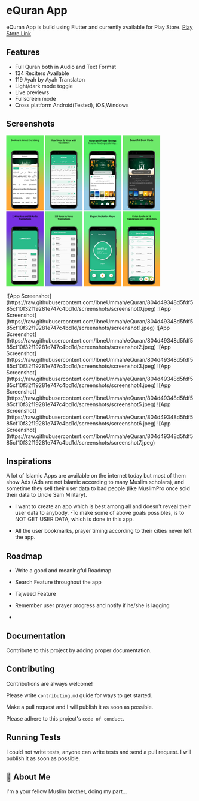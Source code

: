 
# eQuran App

eQuran App is build using Flutter and currently available for 
Play Store. [Play Store Link](https://play.google.com/store/apps/details?id=com.maqsoodahmadtech.quran)


## Features
- Full Quran both in Audio and Text Format
- 134 Reciters Available
- 119 Ayah by Ayah Translaton
- Light/dark mode toggle
- Live previews
- Fullscreen mode
- Cross platform Android(Tested), iOS,Windows


## Screenshots
<p float="left">
  <img src="screenshots/screenshot0.jpeg" width="100" />
  <img src="screenshots/screenshot1.jpeg" width="100" />
  <img src="screenshots/screenshot2.jpeg" width="100" />
  <img src="screenshots/screenshot3.jpeg" width="100" />
  <img src="screenshots/screenshot4.jpeg" width="100" />
  <img src="screenshots/screenshot5.jpeg" width="100" />
  <img src="screenshots/screenshot6.jpeg" width="100" />
  <img src="screenshots/screenshot7.jpeg" width="100" />

</p>
![App Screenshot](https://raw.githubusercontent.com/IbneUmmah/eQuran/804d49348d5fdf585cf10f32f19281e747c4bd1d/screenshots/screenshot0.jpeg)
![App Screenshot](https://raw.githubusercontent.com/IbneUmmah/eQuran/804d49348d5fdf585cf10f32f19281e747c4bd1d/screenshots/screenshot1.jpeg)
![App Screenshot](https://raw.githubusercontent.com/IbneUmmah/eQuran/804d49348d5fdf585cf10f32f19281e747c4bd1d/screenshots/screenshot2.jpeg)
![App Screenshot](https://raw.githubusercontent.com/IbneUmmah/eQuran/804d49348d5fdf585cf10f32f19281e747c4bd1d/screenshots/screenshot3.jpeg)
![App Screenshot](https://raw.githubusercontent.com/IbneUmmah/eQuran/804d49348d5fdf585cf10f32f19281e747c4bd1d/screenshots/screenshot4.jpeg)
![App Screenshot](https://raw.githubusercontent.com/IbneUmmah/eQuran/804d49348d5fdf585cf10f32f19281e747c4bd1d/screenshots/screenshot5.jpeg)
![App Screenshot](https://raw.githubusercontent.com/IbneUmmah/eQuran/804d49348d5fdf585cf10f32f19281e747c4bd1d/screenshots/screenshot6.jpeg)
![App Screenshot](https://raw.githubusercontent.com/IbneUmmah/eQuran/804d49348d5fdf585cf10f32f19281e747c4bd1d/screenshots/screenshot7.jpeg)


## Inspirations

A lot of Islamic Apps are available on the internet today but most of 
them show Ads (Ads are not Islamic according to many Muslim scholars),
and sometime they sell their user data to bad people (like MuslimPro once sold their data to Uncle Sam Military).

- I want to create an app which is best among all and doesn't reveal their user data to anybody.
-To make some of above goals possibles, is to NOT GET USER DATA, which is done in this app.

- All the user bookmarks, prayer timing according to their cities never left the app.

## Roadmap

- Write a good and meaningful Roadmap

- Search Feature throughout the app

- Tajweed Feature

- Remember user prayer progress and notify if he/she is lagging

- 


## Documentation

Contribute to this project by adding proper documentation.



## Contributing

Contributions are always welcome!

Please write `contributing.md` guide for ways to get started.

Make a pull request and I will publish it as soon as possible.

Please adhere to this project's `code of conduct`.


## Running Tests

I could not write tests, anyone can write tests and send a pull request. I will publish it as soon as possible.


## 🚀 About Me
I'm a your fellow Muslim brother, doing my part...

